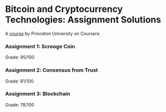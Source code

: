 # Bitcoin and Cryptocurrency Technologies: Assignment Solutions
A [course](https://www.coursera.org/learn/cryptocurrency) by Princeton University on Coursera

### Assignment 1: Scrooge Coin
Grade: 95/100

### Assignment 2: Consensus from Trust
Grade: 81/100

### Assignment 3: Blockchain
Grade: 78/100